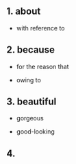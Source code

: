 ## 1. about

- with reference to

## 2. because

- for the reason that

- owing to

## 3. beautiful

- gorgeous

- good-looking

## 4. 